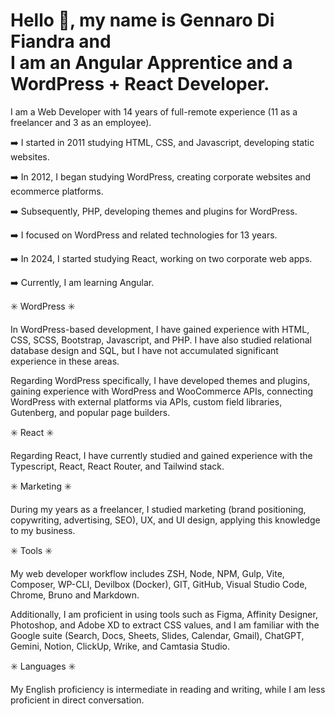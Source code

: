 # Hello 👋, my name is Gennaro Di Fiandra and <br>I am an Angular Apprentice and a WordPress + React Developer.

I am a Web Developer with 14 years of full-remote experience (11 as a freelancer and 3 as an employee).

➡️ I started in 2011 studying HTML, CSS, and Javascript, developing static websites.

➡️ In 2012, I began studying WordPress, creating corporate websites and ecommerce platforms.

➡️ Subsequently, PHP, developing themes and plugins for WordPress.

➡️ I focused on WordPress and related technologies for 13 years.

➡️ In 2024, I started studying React, working on two corporate web apps.

➡️ Currently, I am learning Angular.

✳️ WordPress ✳️

In WordPress-based development, I have gained experience with HTML, CSS, SCSS, Bootstrap, Javascript, and PHP. I have also studied relational database design and SQL, but I have not accumulated significant experience in these areas.

Regarding WordPress specifically, I have developed themes and plugins, gaining experience with WordPress and WooCommerce APIs, connecting WordPress with external platforms via APIs, custom field libraries, Gutenberg, and popular page builders.

✳️ React ✳️

Regarding React, I have currently studied and gained experience with the Typescript, React, React Router, and Tailwind stack.

✳️ Marketing ✳️

During my years as a freelancer, I studied marketing (brand positioning, copywriting, advertising, SEO), UX, and UI design, applying this knowledge to my business.

✳️ Tools ✳️

My web developer workflow includes ZSH, Node, NPM, Gulp, Vite, Composer, WP-CLI, Devilbox (Docker), GIT, GitHub, Visual Studio Code, Chrome, Bruno and Markdown.

Additionally, I am proficient in using tools such as Figma, Affinity Designer, Photoshop, and Adobe XD to extract CSS values, and I am familiar with the Google suite (Search, Docs, Sheets, Slides, Calendar, Gmail), ChatGPT, Gemini, Notion, ClickUp, Wrike, and Camtasia Studio.

✳️ Languages ✳️

My English proficiency is intermediate in reading and writing, while I am less proficient in direct conversation.
